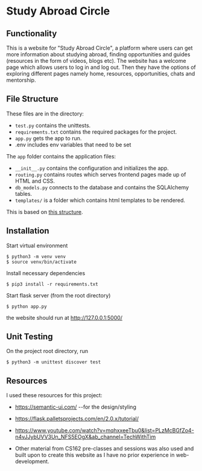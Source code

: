 
# Study Abroad Circle

## Functionality

This is a website for "Study Abroad Circle", a platform where users can get more information about studying abroad, finding opportunities and guides (resources in the form of videos, blogs etc). The website has a welcome page which allows users to log in and log out. Then they have the options of exploring different pages namely home, resources, opportunities, chats and mentorship.

## File Structure

These files are in the directory:

- `test.py` contains the unittests.
- `requirements.txt` contains the required packages for the project.
- `app.py` gets the app to run.
- .env includes env variables that need to be set

The `app` folder contains the application files:

- `__init__.py` contains the configuration and initializes the app.
- `routing.py` contains routes which serves frontend pages made up of HTML and CSS.
- `db_models.py` connects to the database and contains the SQLAlchemy tables.
- `templates/` is a folder which contains html templates to be rendered.

This is based on [this structure](http://flask.pocoo.org/docs/0.12/patterns/packages).

## Installation

Start virtual environment

    $ python3 -m venv venv
    $ source venv/bin/activate

Install necessary dependencies

    $ pip3 install -r requirements.txt

Start flask server (from the root directory)

    $ python app.py

the website should run at http://127.0.0.1:5000/

## Unit Testing

On the project root directory, run

    $ python3 -m unittest discover test


## Resources
I used these resources for this project:

- https://semantic-ui.com/ --for the design/styling

- https://flask.palletsprojects.com/en/2.0.x/tutorial/

- https://www.youtube.com/watch?v=mqhxxeeTbu0&list=PLzMcBGfZo4-n4vJJybUVV3Un_NFS5EOgX&ab_channel=TechWithTim

- Other material from CS162 pre-classes and sessions was also used and built upon to create this website as I have no prior experience in web-development.
